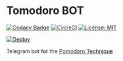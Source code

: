 # Tomodoro BOT
[![Codacy Badge](https://api.codacy.com/project/badge/Grade/14350b5814124e1db12cad1869c4cd95)](https://app.codacy.com/app/chepiov/tomodoro-bot?utm_source=github.com&utm_medium=referral&utm_content=chepiov/tomodoro-bot&utm_campaign=Badge_Grade_Dashboard)
[![CircleCI](https://circleci.com/gh/chepiov/tomodoro-bot.svg?style=shield)](https://circleci.com/gh/chepiov/tomodoro-bot)
[![License: MIT](https://img.shields.io/badge/License-MIT-blue.svg)](https://raw.githubusercontent.com/chepiov/tomodoro-bot/master/LICENSE)


[![Deploy](https://www.herokucdn.com/deploy/button.svg)](https://heroku.com/deploy)


Telegram bot for the [Pomodoro Technique](https://en.wikipedia.org/wiki/Pomodoro_Technique)